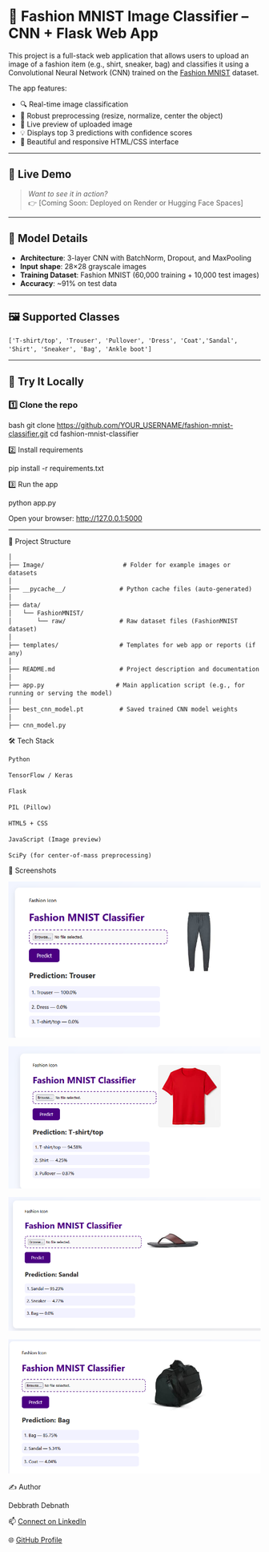 # 🧥 Fashion MNIST Image Classifier – CNN + Flask Web App

This project is a full-stack web application that allows users to upload an image of a fashion item (e.g., shirt, sneaker, bag) and classifies it using a Convolutional Neural Network (CNN) trained on the [Fashion MNIST](https://github.com/zalandoresearch/fashion-mnist) dataset.

The app features:
- 🔍 Real-time image classification
- 🧠 Robust preprocessing (resize, normalize, center the object)
- 📸 Live preview of uploaded image
- 💡 Displays top 3 predictions with confidence scores
- 🎨 Beautiful and responsive HTML/CSS interface

---

## 🚀 Live Demo

> _Want to see it in action?_  
> 👉 [Coming Soon: Deployed on Render or Hugging Face Spaces]

---

## 🧠 Model Details

- **Architecture**: 3-layer CNN with BatchNorm, Dropout, and MaxPooling
- **Input shape**: 28×28 grayscale images
- **Training Dataset**: Fashion MNIST (60,000 training + 10,000 test images)
- **Accuracy**: ~91% on test data

---

## 🖼️ Supported Classes

``` ['T-shirt/top', 'Trouser', 'Pullover', 'Dress', 'Coat','Sandal', 'Shirt', 'Sneaker', 'Bag', 'Ankle boot'] ```

---

## 🧪 Try It Locally

### 1️⃣ Clone the repo

bash
git clone https://github.com/YOUR_USERNAME/fashion-mnist-classifier.git
cd fashion-mnist-classifier

2️⃣ Install requirements

pip install -r requirements.txt

3️⃣ Run the app

python app.py

Open your browser: http://127.0.0.1:5000

---

📁 Project Structure

```Image-Classification-AI/
│
├── Image/                      # Folder for example images or datasets
│
├── __pycache__/               # Python cache files (auto-generated)
│
├── data/
│   └── FashionMNIST/
│       └── raw/               # Raw dataset files (FashionMNIST dataset)
│
├── templates/                 # Templates for web app or reports (if any)
│
├── README.md                  # Project description and documentation
│
├── app.py                    # Main application script (e.g., for running or serving the model)
│
├── best_cnn_model.pt          # Saved trained CNN model weights
│
├── cnn_model.py 
```

🛠 Tech Stack

    Python

    TensorFlow / Keras

    Flask

    PIL (Pillow)

    HTML5 + CSS

    JavaScript (Image preview)

    SciPy (for center-of-mass preprocessing)

📸 Screenshots

![Screenshot](https://github.com/debbrath/ImageClassification/blob/main/Image/2025-07-30%2014_25_37-Window.png)

![Screenshot](https://github.com/debbrath/ImageClassification/blob/main/Image/2025-07-30%2014_27_19-Window.png)

![Screenshot](https://github.com/debbrath/ImageClassification/blob/main/Image/2025-07-30%2014_27_41-Window.png)

![Screenshot](https://github.com/debbrath/ImageClassification/blob/main/Image/2025-07-30%2014_28_25-Window.png)

✍️ Author

Debbrath Debnath

📫 [Connect on LinkedIn](https://www.linkedin.com/in/debbrathdebnath/)

🌐 [GitHub Profile](https://github.com/debbrath)

